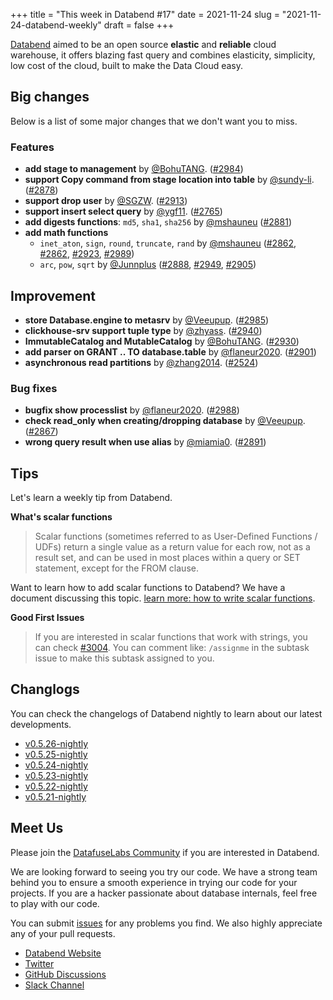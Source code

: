 +++
title = "This week in Databend #17"
date = 2021-11-24
slug = "2021-11-24-databend-weekly"
draft = false
+++

[Databend](https://github.com/datafuselabs/databend) aimed to be an open source **elastic** and **reliable** cloud warehouse, it offers blazing fast query and combines elasticity, simplicity, low cost of the cloud, built to make the Data Cloud easy.

## Big changes

Below is a list of some major changes that we don't want you to miss.

### Features

- **add stage to management** by [@BohuTANG](https://github.com/BohuTANG). ([#2984](https://github.com/datafuselabs/databend/pull/2984))
- **support Copy command from stage location into table** by [@sundy-li](https://github.com/sundy-li). ([#2878](https://github.com/datafuselabs/databend/pull/2878))
- **support drop user** by [@SGZW](https://github.com/SGZW). ([#2913](https://github.com/datafuselabs/databend/pull/2913))
- **support insert select query** by [@ygf11](https://github.com/ygf11). ([#2765](https://github.com/datafuselabs/databend/pull/2765))
- **add digests functions**: `md5`, `sha1`, `sha256` by [@mshauneu](https://github.com/mshauneu) ([#2881](https://github.com/datafuselabs/databend/pull/2881))
- **add math functions**
  - `inet_aton`, `sign`, `round`, `truncate`, `rand` by [@mshauneu](https://github.com/mshauneu) ([#2862](https://github.com/datafuselabs/databend/pull/2862), [#2862](https://github.com/datafuselabs/databend/pull/2862), [#2923](https://github.com/datafuselabs/databend/pull/2923), [#2989](https://github.com/datafuselabs/databend/pull/2989))
  - `arc`, `pow`, `sqrt` by [@Junnplus](https://github.com/Junnplus) ([#2888](https://github.com/datafuselabs/databend/pull/2888), [#2949](https://github.com/datafuselabs/databend/pull/2949), [#2905](https://github.com/datafuselabs/databend/pull/2905))

## Improvement

- **store Database.engine to metasrv** by [@Veeupup](https://github.com/Veeupup). ([#2985](https://github.com/datafuselabs/databend/pull/2985))
- **clickhouse-srv support tuple type** by [@zhyass](https://github.com/zhyass). ([#2940](https://github.com/datafuselabs/databend/pull/2940))
- **ImmutableCatalog and MutableCatalog** by [@BohuTANG](https://github.com/BohuTANG). ([#2930](https://github.com/datafuselabs/databend/pull/2930))
- **add parser on GRANT .. TO database.table** by [@flaneur2020](https://github.com/flaneur2020). ([#2901](https://github.com/datafuselabs/databend/pull/2901))
- **asynchronous read partitions** by [@zhang2014](https://github.com/zhang2014). ([#2524](https://github.com/datafuselabs/databend/pull/2524))

### Bug fixes

- **bugfix show processlist** by [@flaneur2020](https://github.com/flaneur2020). ([#2988](https://github.com/datafuselabs/databend/pull/2988))
- **check read_only when creating/dropping database** by [@Veeupup](https://github.com/Veeupup). ([#2867](https://github.com/datafuselabs/databend/pull/2867))
- **wrong query result when use alias** by [@miamia0](https://github.com/miamia0). ([#2891](https://github.com/datafuselabs/databend/pull/2891))

## Tips

Let's learn a weekly tip from Databend.

**What's scalar functions**

> Scalar functions (sometimes referred to as User-Defined Functions / UDFs) return a single value as a return value for each row, not as a result set, and can be used in most places within a query or SET statement, except for the FROM clause.

Want to learn how to add scalar functions to Databend? We have a document discussing this topic. [learn more: how to write scalar functions](https://databend.rs/development/how-to-write-scalar-functions/).

**Good First Issues**

> If you are interested in scalar functions that work with strings, you can check [#3004](https://github.com/datafuselabs/databend/issues/3004). You can comment like: `/assignme` in the subtask issue to make this subtask assigned to you.

## Changlogs

You can check the changelogs of Databend nightly to learn about our latest developments.

- [v0.5.26-nightly](https://github.com/datafuselabs/databend/releases/tag/v0.5.26-nightly)
- [v0.5.25-nightly](https://github.com/datafuselabs/databend/releases/tag/v0.5.25-nightly)
- [v0.5.24-nightly](https://github.com/datafuselabs/databend/releases/tag/v0.5.24-nightly)
- [v0.5.23-nightly](https://github.com/datafuselabs/databend/releases/tag/v0.5.23-nightly)
- [v0.5.22-nightly](https://github.com/datafuselabs/databend/releases/tag/v0.5.22-nightly)
- [v0.5.21-nightly](https://github.com/datafuselabs/databend/releases/tag/v0.5.21-nightly)

## Meet Us

Please join the [DatafuseLabs Community](https://github.com/datafuselabs/) if you are interested in Databend.

We are looking forward to seeing you try our code. We have a strong team behind you to ensure a smooth experience in trying our code for your projects.
If you are a hacker passionate about database internals, feel free to play with our code.

You can submit [issues](https://github.com/datafuselabs/databend/issues) for any problems you find. We also highly appreciate any of your pull requests.

- [Databend Website](https://databend.rs)
- [Twitter](https://twitter.com/Datafuse_Labs)
- [GitHub Discussions](https://github.com/datafuselabs/databend/discussions)
- [Slack Channel](https://datafusecloud.slack.com/join/shared_invite/zt-nojrc9up-50IRla1Y1h56rqwCTkkDJA)

